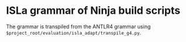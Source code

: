 # ISLa grammar of Ninja build scripts

The grammar is transpiled from the ANTLR4 grammar using `$project_root/evaluation/isla_adapt/transpile_g4.py`.
